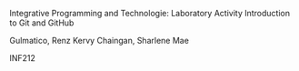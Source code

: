 Integrative Programming and Technologie: Laboratory Activity
Introduction to Git and GitHub

Gulmatico, Renz Kervy
Chaingan, Sharlene Mae

INF212
